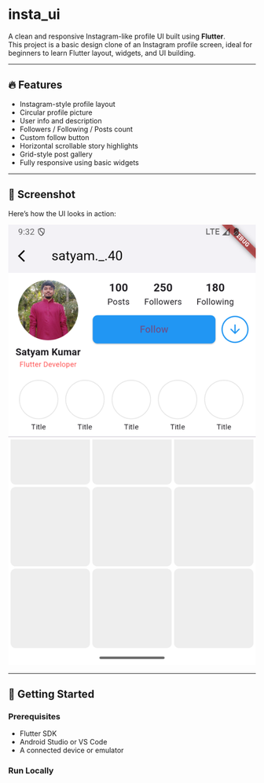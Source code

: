 # insta_ui

A clean and responsive Instagram-like profile UI built using **Flutter**.  
This project is a basic design clone of an Instagram profile screen, ideal for beginners to learn Flutter layout, widgets, and UI building.

---

## 🔥 Features

- Instagram-style profile layout
- Circular profile picture
- User info and description
- Followers / Following / Posts count
- Custom follow button
- Horizontal scrollable story highlights
- Grid-style post gallery
- Fully responsive using basic widgets

---

## 📲 Screenshot

Here’s how the UI looks in action:

![Screenshot - Insta UI](assets/flutter_01.png)

---

## 🚀 Getting Started

### Prerequisites
- Flutter SDK
- Android Studio or VS Code
- A connected device or emulator

### Run Locally


